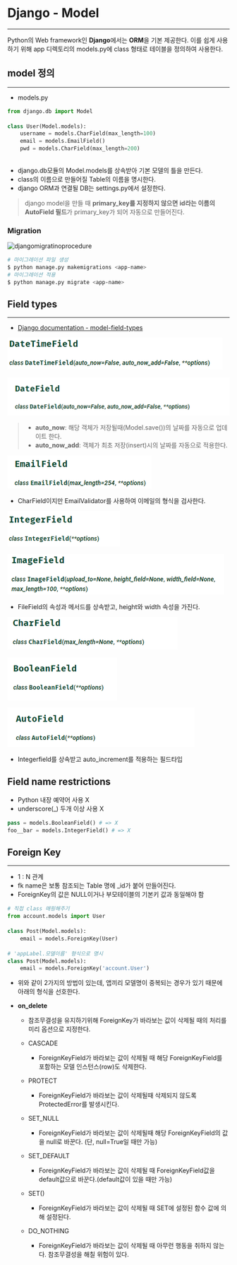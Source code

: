 #  Django - Model
---

Python의 Web framework인 **Django**에서는 **ORM**을 기본 제공한다.
이를 쉽게 사용하기 위해 app 디렉토리의 models.py에 class 형태로 테이블을 정의하여 사용한다.

## model 정의
---
- models.py
```python
from django.db import Model

class User(Model.models):
    username = models.CharField(max_length=100)
    email = models.EmailField()
    pwd = models.CharField(max_length=200)
    
```
- django.db모듈의 Model.models를 상속받아 기본 모델의 틀을 만든다.
- class의 이름으로 만들어질 Table의 이름을 명시한다.
- django ORM과 연결될 DB는 settings.py에서 설정한다.
> django model을 만들 때 **primary_key를 지정하지 않으면** **id라는 이름의 AutoField 필드**가 primary_key가 되어 자동으로 만들어진다.


### Migration
![djangomigratinoprocedure](https://wayhome25.github.io/assets/post-img/django/migration.png)
```bash
# 마이그레이션 파일 생성
$ python manage.py makemigrations <app-name>
# 마이그레이션 적용
$ python manage.py migrate <app-name>
```
## Field types
---
- [Django documentation - model-field-types](https://docs.djangoproject.com/en/3.1/ref/models/fields/#model-field-types)

![djangodatetimefield](../Image/djangodatetimefield.png)

![djangodatefield](../Image/djangodatefield.png)

> - **auto_now**: 해당 객체가 저장될때(Model.save())의 날짜를 자동으로 업데이트 한다.
> - **auto_now_add**: 객체가 최초 저장(insert)시의 날짜를 자동으로 적용한다.

![djangoemailfield](../Image/djangoemailfield.png)
- CharField이지만 EmailValidator를 사용하여 이메일의 형식을 검사한다.

![djangointegerfeild](../Image/djangointegerfield.png)

![djangoimagefield](../Image/djangoimagefield.png)
-  FileField의 속성과 메서드를 상속받고, height와 width 속성을 가진다.

![djangocharfield](../Image/djangocharfield.png)

![djangobooleanfield](../Image/djangobooleanfield.png)

![djangoautofield](../Image/djangoautofield.png)
- Integerfield를 상속받고 auto_increment를 적용하는 필드타입

## Field name restrictions
- Python 내장 예약어 사용 X
- underscore(_) 두개 이상 사용 X 
```python
pass = models.BooleanField() # => X
foo__bar = models.IntegerField() # => X
```

## Foreign Key
---
- 1 : N 관계
- fk name은 보통 참조되는 Table 명에 _id가 붙어 만들어진다.
- ForeignKey의 값은 NULL이거나 부모테이블의 기본키 값과 동일해야 함
```python
# 직접 class 매핑해주기
from account.models import User

class Post(Model.models):
    email = models.ForeignKey(User)

# 'appLabel.모델이름' 형식으로 명시
class Post(Model.models):
    email = models.ForeignKey('account.User')
```

- 위와 같이 2가지의 방법이 있는데, 앱끼리 모델명이 중복되는 경우가 있기 때문에 아래의 형식을 선호한다.

- **on_delete** 
  - 참조무결성을 유지하기위해 ForeignKey가 바라보는 값이 삭제될 때의 처리를 미리 옵션으로 지정한다.
  - CASCADE
    - ForeignKeyField가 바라보는 값이 삭제될 때 해당 ForeignKeyField를 포함하는 모델 인스턴스(row)도 삭제한다.
  - PROTECT
    - ForeignKeyField가 바라보는 값이 삭제될때 삭제되지 않도록 ProtectedError를 발생시킨다.
  - SET_NULL
    - ForeignKeyField가 바라보는 값이 삭제될때 해당 ForeignKeyField의 값을 null로 바꾼다. (단, null=True일 때만 가능)
  - SET_DEFAULT
    - ForeignKeyField가 바라보는 값이 삭제될 때 ForeignKeyField값을 default값으로 바꾼다.(default값이 있을 때만 가능)
  - SET()
    - ForeignKeyField가 바라보는 값이 삭제될 때 SET에 설정된 함수 값에 의해 설정된다.

  - DO_NOTHING
    - ForeignKeyField가 바라보는 값이 삭제될 때 아무런 행동을 취하지 않는다. 참조무결성을 해칠 위험이 있다.

